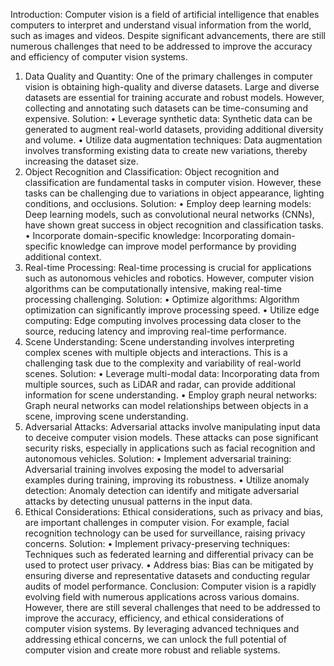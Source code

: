 Introduction: 
Computer vision is a field of artificial intelligence that enables computers to interpret and understand visual information from the world, such as images and videos. Despite significant advancements, there are still numerous challenges that need to be addressed to improve the accuracy and efficiency of computer vision systems.
1.	Data Quality and Quantity: One of the primary challenges in computer vision is obtaining high-quality and diverse datasets. Large and diverse datasets are essential for training accurate and robust models. However, collecting and annotating such datasets can be time-consuming and expensive.
Solution:
•	Leverage synthetic data: Synthetic data can be generated to augment real-world datasets, providing additional diversity and volume.
•	Utilize data augmentation techniques: Data augmentation involves transforming existing data to create new variations, thereby increasing the dataset size.
2.	Object Recognition and Classification: Object recognition and classification are fundamental tasks in computer vision. However, these tasks can be challenging due to variations in object appearance, lighting conditions, and occlusions.
Solution:
•	Employ deep learning models: Deep learning models, such as convolutional neural networks (CNNs), have shown great success in object recognition and classification tasks.
•	Incorporate domain-specific knowledge: Incorporating domain-specific knowledge can improve model performance by providing additional context.
3.	Real-time Processing: Real-time processing is crucial for applications such as autonomous vehicles and robotics. However, computer vision algorithms can be computationally intensive, making real-time processing challenging.
Solution:
•	Optimize algorithms: Algorithm optimization can significantly improve processing speed.
•	Utilize edge computing: Edge computing involves processing data closer to the source, reducing latency and improving real-time performance.
4.	Scene Understanding: Scene understanding involves interpreting complex scenes with multiple objects and interactions. This is a challenging task due to the complexity and variability of real-world scenes.
Solution:
•	Leverage multi-modal data: Incorporating data from multiple sources, such as LiDAR and radar, can provide additional information for scene understanding.
•	Employ graph neural networks: Graph neural networks can model relationships between objects in a scene, improving scene understanding.
5.	Adversarial Attacks: Adversarial attacks involve manipulating input data to deceive computer vision models. These attacks can pose significant security risks, especially in applications such as facial recognition and autonomous vehicles.
Solution:
•	Implement adversarial training: Adversarial training involves exposing the model to adversarial examples during training, improving its robustness.
•	Utilize anomaly detection: Anomaly detection can identify and mitigate adversarial attacks by detecting unusual patterns in the input data.
6.	Ethical Considerations: Ethical considerations, such as privacy and bias, are important challenges in computer vision. For example, facial recognition technology can be used for surveillance, raising privacy concerns.
Solution:
•	Implement privacy-preserving techniques: Techniques such as federated learning and differential privacy can be used to protect user privacy.
•	Address bias: Bias can be mitigated by ensuring diverse and representative datasets and conducting regular audits of model performance.
Conclusion: 
Computer vision is a rapidly evolving field with numerous applications across various domains. However, there are still several challenges that need to be addressed to improve the accuracy, efficiency, and ethical considerations of computer vision systems. By leveraging advanced techniques and addressing ethical concerns, we can unlock the full potential of computer vision and create more robust and reliable systems.


